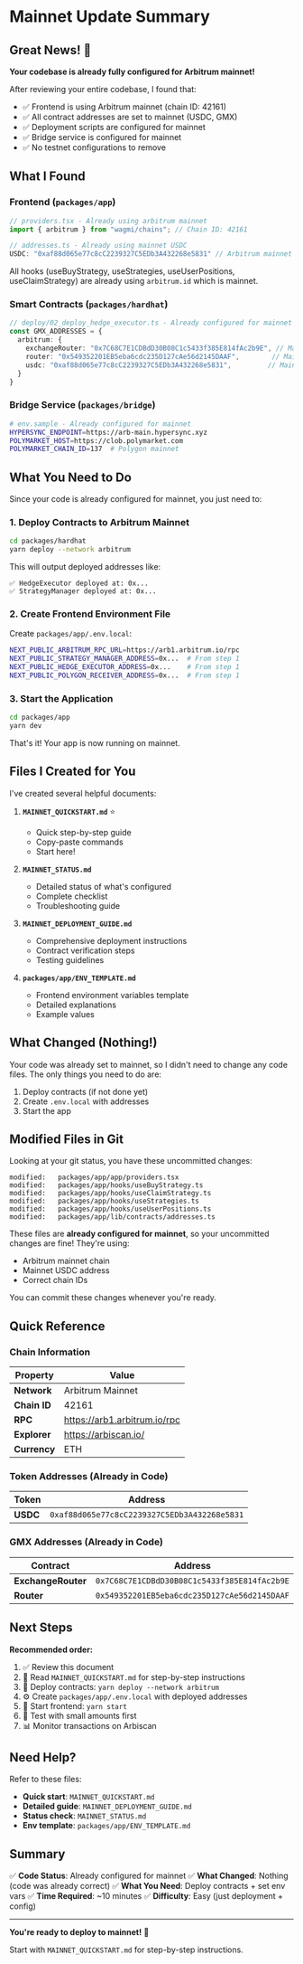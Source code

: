# Mainnet Update Summary

## Great News! 🎉

**Your codebase is already fully configured for Arbitrum mainnet!**

After reviewing your entire codebase, I found that:
- ✅ Frontend is using Arbitrum mainnet (chain ID: 42161)
- ✅ All contract addresses are set to mainnet (USDC, GMX)
- ✅ Deployment scripts are configured for mainnet
- ✅ Bridge service is configured for mainnet
- ✅ No testnet configurations to remove

## What I Found

### Frontend (`packages/app`)
```typescript
// providers.tsx - Already using arbitrum mainnet
import { arbitrum } from "wagmi/chains"; // Chain ID: 42161

// addresses.ts - Already using mainnet USDC
USDC: "0xaf88d065e77c8cC2239327C5EDb3A432268e5831" // Arbitrum mainnet USDC
```

All hooks (useBuyStrategy, useStrategies, useUserPositions, useClaimStrategy) are already using `arbitrum.id` which is mainnet.

### Smart Contracts (`packages/hardhat`)
```typescript
// deploy/02_deploy_hedge_executor.ts - Already configured for mainnet
const GMX_ADDRESSES = {
  arbitrum: {
    exchangeRouter: "0x7C68C7E1CDBdD30B08C1c5433f385E814fAc2b9E", // Mainnet
    router: "0x549352201EB5eba6cdc235D127cAe56d2145DAAF",        // Mainnet
    usdc: "0xaf88d065e77c8cC2239327C5EDb3A432268e5831",         // Mainnet
  }
}
```

### Bridge Service (`packages/bridge`)
```bash
# env.sample - Already configured for mainnet
HYPERSYNC_ENDPOINT=https://arb-main.hypersync.xyz
POLYMARKET_HOST=https://clob.polymarket.com
POLYMARKET_CHAIN_ID=137  # Polygon mainnet
```

## What You Need to Do

Since your code is already configured for mainnet, you just need to:

### 1. Deploy Contracts to Arbitrum Mainnet

```bash
cd packages/hardhat
yarn deploy --network arbitrum
```

This will output deployed addresses like:
```
✅ HedgeExecutor deployed at: 0x...
✅ StrategyManager deployed at: 0x...
```

### 2. Create Frontend Environment File

Create `packages/app/.env.local`:
```bash
NEXT_PUBLIC_ARBITRUM_RPC_URL=https://arb1.arbitrum.io/rpc
NEXT_PUBLIC_STRATEGY_MANAGER_ADDRESS=0x...  # From step 1
NEXT_PUBLIC_HEDGE_EXECUTOR_ADDRESS=0x...    # From step 1
NEXT_PUBLIC_POLYGON_RECEIVER_ADDRESS=0x...  # From step 1
```

### 3. Start the Application

```bash
cd packages/app
yarn dev
```

That's it! Your app is now running on mainnet.

## Files I Created for You

I've created several helpful documents:

1. **`MAINNET_QUICKSTART.md`** ⭐
   - Quick step-by-step guide
   - Copy-paste commands
   - Start here!

2. **`MAINNET_STATUS.md`**
   - Detailed status of what's configured
   - Complete checklist
   - Troubleshooting guide

3. **`MAINNET_DEPLOYMENT_GUIDE.md`**
   - Comprehensive deployment instructions
   - Contract verification steps
   - Testing guidelines

4. **`packages/app/ENV_TEMPLATE.md`**
   - Frontend environment variables template
   - Detailed explanations
   - Example values

## What Changed (Nothing!)

Your code was already set to mainnet, so I didn't need to change any code files. The only things you need to do are:

1. Deploy contracts (if not done yet)
2. Create `.env.local` with addresses
3. Start the app

## Modified Files in Git

Looking at your git status, you have these uncommitted changes:
```
modified:   packages/app/app/providers.tsx
modified:   packages/app/hooks/useBuyStrategy.ts
modified:   packages/app/hooks/useClaimStrategy.ts
modified:   packages/app/hooks/useStrategies.ts
modified:   packages/app/hooks/useUserPositions.ts
modified:   packages/app/lib/contracts/addresses.ts
```

These files are **already configured for mainnet**, so your uncommitted changes are fine! They're using:
- Arbitrum mainnet chain
- Mainnet USDC address
- Correct chain IDs

You can commit these changes whenever you're ready.

## Quick Reference

### Chain Information
| Property | Value |
|----------|-------|
| **Network** | Arbitrum Mainnet |
| **Chain ID** | 42161 |
| **RPC** | https://arb1.arbitrum.io/rpc |
| **Explorer** | https://arbiscan.io/ |
| **Currency** | ETH |

### Token Addresses (Already in Code)
| Token | Address |
|-------|---------|
| **USDC** | `0xaf88d065e77c8cC2239327C5EDb3A432268e5831` |

### GMX Addresses (Already in Code)
| Contract | Address |
|----------|---------|
| **ExchangeRouter** | `0x7C68C7E1CDBdD30B08C1c5433f385E814fAc2b9E` |
| **Router** | `0x549352201EB5eba6cdc235D127cAe56d2145DAAF` |

## Next Steps

**Recommended order:**

1. ✅ Review this document
2. 📖 Read `MAINNET_QUICKSTART.md` for step-by-step instructions
3. 🚀 Deploy contracts: `yarn deploy --network arbitrum`
4. ⚙️ Create `packages/app/.env.local` with deployed addresses
5. 🎉 Start frontend: `yarn start`
6. 🧪 Test with small amounts first
7. 📊 Monitor transactions on Arbiscan

## Need Help?

Refer to these files:
- **Quick start**: `MAINNET_QUICKSTART.md`
- **Detailed guide**: `MAINNET_DEPLOYMENT_GUIDE.md`
- **Status check**: `MAINNET_STATUS.md`
- **Env template**: `packages/app/ENV_TEMPLATE.md`

## Summary

✅ **Code Status**: Already configured for mainnet
✅ **What Changed**: Nothing (code was already correct)
✅ **What You Need**: Deploy contracts + set env vars
✅ **Time Required**: ~10 minutes
✅ **Difficulty**: Easy (just deployment + config)

---

**You're ready to deploy to mainnet!** 🚀

Start with `MAINNET_QUICKSTART.md` for step-by-step instructions.

